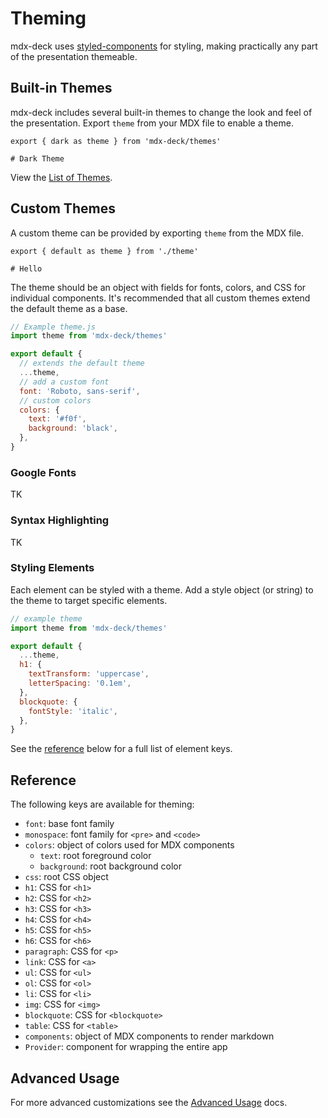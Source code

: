 # Theming

mdx-deck uses [styled-components][] for styling, making practically any part of the presentation themeable.

## Built-in Themes

mdx-deck includes several built-in themes to change the look and feel of the presentation.
Export `theme` from your MDX file to enable a theme.

```mdx
export { dark as theme } from 'mdx-deck/themes'

# Dark Theme
```

View the [List of Themes](themes.md).

## Custom Themes

A custom theme can be provided by exporting `theme` from the MDX file.

```mdx
export { default as theme } from './theme'

# Hello
```

The theme should be an object with fields for fonts, colors, and CSS for individual components.
It's recommended that all custom themes extend the default theme as a base.

```js
// Example theme.js
import theme from 'mdx-deck/themes'

export default {
  // extends the default theme
  ...theme,
  // add a custom font
  font: 'Roboto, sans-serif',
  // custom colors
  colors: {
    text: '#f0f',
    background: 'black',
  },
}
```

### Google Fonts

TK

<!--
To use webfonts, mdx-deck will attempt to add `<link>` tags for any font from Google Fonts.
To load webfonts from other sources, use a custom [Provider component](advanced.md#custom-provider-component) to add custom `<link>` tags.
-->

### Syntax Highlighting

TK

<!--
By default fenced code blocks do not include any syntax highlighting.
Syntax highlighting in fenced code blocks can be enabled by providing a `prism` style object in a theme.
The syntax highlighting is built with [react-syntax-highlighter][] and [PrismJS][].
Create a `theme.js` file and export it via the `MDX` file.

```js
export { default as theme } from './theme'
//...
```

```js
// example theme.js
import { future } from 'mdx-deck/themes'
import okaidia from 'react-syntax-highlighter/styles/prism/okaidia'

export default {
  ...future,
  prism: {
    style: okaidia
  }
}
```

By default, only JavaScript and JSX are enabled for syntax highlighting to keep bundle sizes to a minimum.
To enable other languages, add a `languages` object to the `prism` object in the theme.

```js
// example theme.js
import { future } from 'mdx-deck/themes'
import okaidia from 'react-syntax-highlighter/styles/prism/okaidia'
import prismRuby from 'react-syntax-highlighter/languages/prism/ruby'

export default {
  ...future,
  prism: {
    style: okaidia,
    languages: {
      ruby: prismRuby
    }
  }
}
```

For lists of available syntax styles and languages, see:

- [Prism languages](https://github.com/conorhastings/react-syntax-highlighter/blob/master/AVAILABLE_LANGUAGES_PRISM.MD)
- [Prism styles](https://github.com/conorhastings/react-syntax-highlighter/blob/master/AVAILABLE_STYLES_PRISM.MD)

[PrismJS]: https://github.com/PrismJS/prism
[react-syntax-highlighter]: https://github.com/conorhastings/react-syntax-highlighter
-->

<!--
### Slide Transitions

The slide transition timing function and duration can be customized with a custom theme.

```js
// example theme
import theme from 'mdx-deck/themes'

export default {
  ...theme,
  transitionTimingFunction: 'linear',
  transitionDuration: '.1s'
}
```
-->

### Styling Elements

Each element can be styled with a theme. Add a style object (or string) to the theme to target specific elements.

```js
// example theme
import theme from 'mdx-deck/themes'

export default {
  ...theme,
  h1: {
    textTransform: 'uppercase',
    letterSpacing: '0.1em',
  },
  blockquote: {
    fontStyle: 'italic',
  },
}
```

See the [reference](#reference) below for a full list of element keys.

## Reference

The following keys are available for theming:

- `font`: base font family
- `monospace`: font family for `<pre>` and `<code>`
- `colors`: object of colors used for MDX components
  - `text`: root foreground color
  - `background`: root background color
- `css`: root CSS object
- `h1`: CSS for `<h1>`
- `h2`: CSS for `<h2>`
- `h3`: CSS for `<h3>`
- `h4`: CSS for `<h4>`
- `h5`: CSS for `<h5>`
- `h6`: CSS for `<h6>`
- `paragraph`: CSS for `<p>`
- `link`: CSS for `<a>`
- `ul`: CSS for `<ul>`
- `ol`: CSS for `<ol>`
- `li`: CSS for `<li>`
- `img`: CSS for `<img>`
- `blockquote`: CSS for `<blockquote>`
- `table`: CSS for `<table>`
- `components`: object of MDX components to render markdown
- `Provider`: component for wrapping the entire app

## Advanced Usage

For more advanced customizations see the [Advanced Usage](advanced.md) docs.

[styled-components]: https://github.com/styled-components/styled-components
[mdx]: https://github.com/mdx-js/mdx
